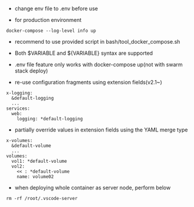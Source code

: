 * change env file to .env before use

* for production environment
```
docker-compose --log-level info up
```

* recommend to use provided script in bash/tool_docker_compose.sh

* Both $VARIABLE and ${VARIABLE} syntax are supported

* .env file feature only works with docker-compose up(not with swarm stack deploy)

* re-use configuration fragments using extension fields(v2.1~)
```
x-logging:
  &default-logging
  ...
services:
  web:
    logging: *default-logging
```

* partially override values in extension fields using the YAML merge type
```
x-volumes:
  &default-volume
  ...
volumes:
  vol1: *default-volume
  vol2:
    << : *default-volume
    name: volume02
```

* when deploying whole container as server node, perform below
```
rm -rf /root/.vscode-server
```

